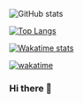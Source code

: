 ![GitHub stats](https://github-readme-stats.vercel.app/api?username=Ruzzy77&count_private=true&show_icons=true)

[![Top Langs](https://github-readme-stats.vercel.app/api/top-langs/?username=Ruzzy77)]()

[![Wakatime stats](https://github-readme-stats.vercel.app/api/wakatime?username=Ruzzy77)]()

[![wakatime](https://wakatime.com/badge/user/47003f2b-4ece-4501-89b0-a59b69228600.svg)](https://wakatime.com/@47003f2b-4ece-4501-89b0-a59b69228600)

### Hi there 👋

<!--
**Ruzzy77/Ruzzy77** is a ✨ _special_ ✨ repository because its `README.md` (this file) appears on your GitHub profile.

Here are some ideas to get you started:

- 🔭 I’m currently working on ...
- 🌱 I’m currently learning ...
- 👯 I’m looking to collaborate on ...
- 🤔 I’m looking for help with ...
- 💬 Ask me about ...
- 📫 How to reach me: ...
- 😄 Pronouns: ...
- ⚡ Fun fact: ...
-->
